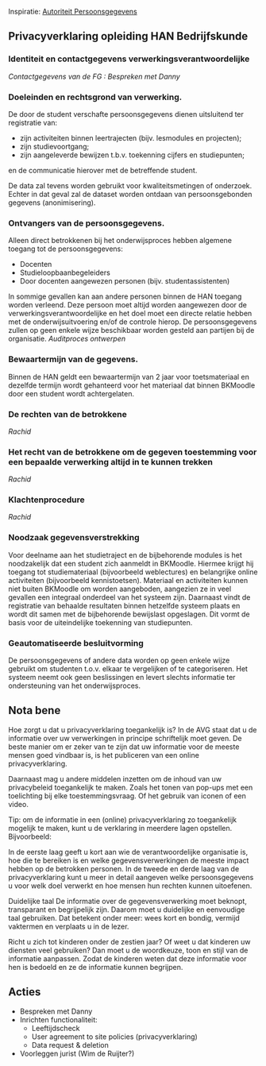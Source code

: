 Inspiratie: [Autoriteit Persoonsgegevens](https://autoriteitpersoonsgegevens.nl/nl/onderwerpen/avg-nieuwe-europese-privacywetgeving/rechten-van-betrokkenen)

## Privacyverklaring opleiding HAN Bedrijfskunde

### Identiteit en contactgegevens verwerkingsverantwoordelijke
*Contactgegevens van de FG : Bespreken met Danny*

### Doeleinden en rechtsgrond van verwerking.
De door de student verschafte persoonsgegevens dienen uitsluitend ter registratie van:

* zijn activiteiten binnen leertrajecten (bijv. lesmodules en projecten);
* zijn studievoortgang;
* zijn aangeleverde bewijzen t.b.v. toekenning cijfers en studiepunten;

en de communicatie hierover met de betreffende student.

De data zal tevens worden gebruikt voor kwaliteitsmetingen of onderzoek. Echter in dat geval zal de dataset worden ontdaan van persoonsgebonden gegevens (anonimisering).

### Ontvangers van de persoonsgegevens.
Alleen direct betrokkenen bij het onderwijsproces hebben algemene toegang tot de persoonsgegevens:

* Docenten
* Studieloopbaanbegeleiders
* Door docenten aangewezen personen (bijv. studentassistenten)

In sommige gevallen kan aan andere personen binnen de HAN toegang worden verleend. Deze persoon moet altijd worden aangewezen door de verwerkingsverantwoordelijke en het doel moet een directe relatie hebben met de onderwijsuitvoering en/of de controle hierop. De persoonsgegevens zullen op geen enkele wijze beschikbaar worden gesteld aan partijen bij de organisatie.
*Auditproces ontwerpen*

### Bewaartermijn van de gegevens.
Binnen de HAN geldt een bewaartermijn van 2 jaar voor toetsmateriaal en dezelfde termijn wordt gehanteerd voor het materiaal dat binnen BKMoodle door een student wordt achtergelaten.

### De rechten van de betrokkene
*Rachid*


### Het recht van de betrokkene om de gegeven toestemming voor een bepaalde verwerking altijd in te kunnen trekken
*Rachid*


### Klachtenprocedure
*Rachid*


### Noodzaak gegevensverstrekking
Voor deelname aan het studietraject en de bijbehorende modules is het noodzakelijk dat een student zich aanmeldt in BKMoodle. Hiermee krijgt hij toegang tot studiemateriaal (bijvoorbeeld weblectures) en belangrijke online activiteiten (bijvoorbeeld kennistoetsen). Materiaal en activiteiten kunnen niet buiten BKMoodle om worden aangeboden, aangezien ze in veel gevallen een integraal onderdeel van het systeem zijn. Daarnaast vindt de registratie van behaalde resultaten binnen hetzelfde systeem plaats en wordt dit samen met de bijbehorende bewijslast opgeslagen. Dit vormt de basis voor de uiteindelijke toekenning van studiepunten.


### Geautomatiseerde besluitvorming
De persoonsgegevens of andere data worden op geen enkele wijze gebruikt om studenten t.o.v. elkaar te vergelijken of te categoriseren. Het systeem neemt ook geen beslissingen en levert slechts informatie ter ondersteuning van het onderwijsproces.


Nota bene
-----
Hoe zorgt u dat u privacyverklaring toegankelijk is?
In de AVG staat dat u de informatie over uw verwerkingen in principe schriftelijk moet geven. De beste manier om er zeker van te zijn dat uw informatie voor de meeste mensen goed vindbaar is, is het publiceren van een online privacyverklaring.

Daarnaast mag u andere middelen inzetten om de inhoud van uw privacybeleid toegankelijk te maken. Zoals het tonen van pop-ups met een toelichting bij elke toestemmingsvraag. Of het gebruik van iconen of een video.

Tip: om de informatie in een (online) privacyverklaring zo toegankelijk mogelijk te maken, kunt u de verklaring in meerdere lagen opstellen. Bijvoorbeeld:

In de eerste laag geeft u kort aan wie de verantwoordelijke organisatie is, hoe die te bereiken is en welke gegevensverwerkingen de meeste impact hebben op de betrokken personen.
In de tweede en derde laag van de privacyverklaring kunt u meer in detail aangeven welke persoonsgegevens u voor welk doel verwerkt en hoe mensen hun rechten kunnen uitoefenen.


Duidelijke taal
De informatie over de gegevensverwerking moet beknopt, transparant en begrijpelijk zijn. Daarom moet u duidelijke en eenvoudige taal gebruiken. Dat betekent onder meer: wees kort en bondig, vermijd vaktermen en verplaats u in de lezer.

Richt u zich tot kinderen onder de zestien jaar? Of weet u dat kinderen uw diensten veel gebruiken? Dan moet u de woordkeuze, toon en stijl van de informatie aanpassen. Zodat de kinderen weten dat deze informatie voor hen is bedoeld en ze de informatie kunnen begrijpen.

Acties
----
* Bespreken met Danny
* Inrichten functionaliteit:
   * Leeftijdscheck
   * User agreement to site policies (privacyverklaring)
   * Data request & deletion
* Voorleggen jurist (Wim de Ruijter?)
